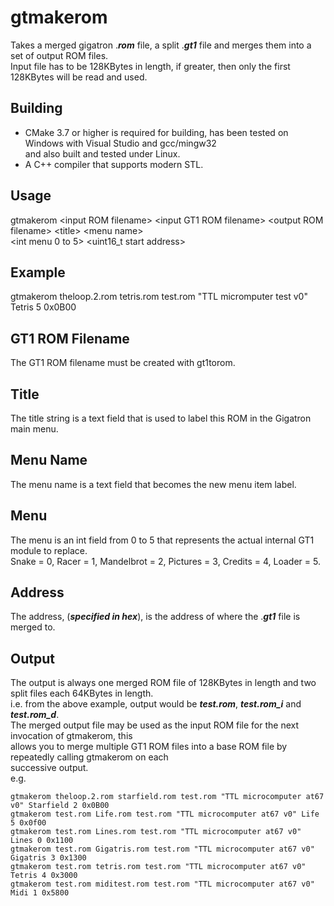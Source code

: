 # gtmakerom
Takes a merged gigatron .**_rom_** file, a split .**_gt1_** file and merges them into a set of output ROM files.<br/>
Input file has to be 128KBytes in length, if greater, then only the first 128KBytes will be read and used.</br>

## Building
- CMake 3.7 or higher is required for building, has been tested on Windows with Visual Studio and gcc/mingw32<br/>
  and also built and tested under Linux.<br/>
- A C++ compiler that supports modern STL.<br/>

## Usage
gtmakerom \<input ROM filename\> \<input GT1 ROM filename\> \<output ROM filename\> \<title\> \<menu name\><br/>
          \<int menu 0 to 5\> \<uint16_t start address\><br/>

## Example
gtmakerom theloop.2.rom tetris.rom test.rom \"TTL micromputer test v0\" Tetris 5 0x0B00<br/>

## GT1 ROM Filename
The GT1 ROM filename must be created with gt1torom.<br/>

## Title
The title string is a text field that is used to label this ROM in the Gigatron main menu.<br/>

## Menu Name
The menu name is a text field that becomes the new menu item label.<br/>

## Menu
The menu is an int field from 0 to 5 that represents the actual internal GT1 module to replace.<br/>
Snake = 0, Racer = 1, Mandelbrot = 2, Pictures = 3, Credits = 4, Loader = 5.<br/>

## Address
The address, (**_specified in hex_**), is the address of where the .**_gt1_** file is merged to.<br/>

## Output
The output is always one merged ROM file of 128KBytes in length and two split files each 64KBytes in length.<br/>
i.e. from the above example, output would be **_test.rom_**, **_test.rom\_i_** and **_test.rom\_d_**.<br/>
The merged output file may be used as the input ROM file for the next invocation of gtmakerom, this<br/>
allows you to merge multiple GT1 ROM files into a base ROM file by repeatedly calling gtmakerom on each<br/>
successive output.<br/>
e.g.<br/>
~~~
gtmakerom theloop.2.rom starfield.rom test.rom "TTL microcomputer at67 v0" Starfield 2 0x0B00
gtmakerom test.rom Life.rom test.rom "TTL microcomputer at67 v0" Life 5 0x0f00
gtmakerom test.rom Lines.rom test.rom "TTL microcomputer at67 v0" Lines 0 0x1100
gtmakerom test.rom Gigatris.rom test.rom "TTL microcomputer at67 v0" Gigatris 3 0x1300
gtmakerom test.rom tetris.rom test.rom "TTL microcomputer at67 v0" Tetris 4 0x3000
gtmakerom test.rom miditest.rom test.rom "TTL microcomputer at67 v0" Midi 1 0x5800
~~~
